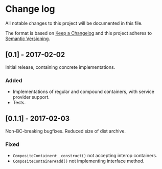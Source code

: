 # Change log
All notable changes to this project will be documented in this file.

The format is based on [Keep a Changelog](http://keepachangelog.com/)
and this project adheres to [Semantic Versioning](http://semver.org/).

## [0.1] - 2017-02-02
Initial release, containing concrete implementations.

### Added
- Implementations of regular and compound containers, with service provider support.
- Tests.

## [0.1.1] - 2017-02-03
Non-BC-breaking bugfixes.
Reduced size of dist archive.

### Fixed
- `CompositeContainer#__construct()` not accepting interop containers.
- `CompositeContainer#add()` not implementing interface method.
